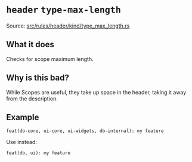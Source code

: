 # `header` `type-max-length`

Source: [src/rules/header/kind/type_max_length.rs](../../src/rules/header/kind/type_max_length.rs)

## What it does
Checks for scope maximum length.

## Why is this bad?
While Scopes are useful, they take up space in the header,
taking it away from the description.

## Example
```git-commit
feat(db-core, ui-core, ui-widgets, db-internal): my feature
```

Use instead:
```git-commit
feat(db, ui): my feature
```
